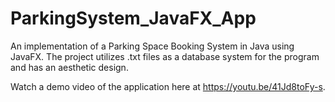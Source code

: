 # ParkingSystem_JavaFX_App
An implementation of a Parking Space Booking System in Java using JavaFX. The project utilizes .txt files as a database system for the program and has an aesthetic design.

Watch a demo video of the application here at https://youtu.be/41Jd8toFy-s.
